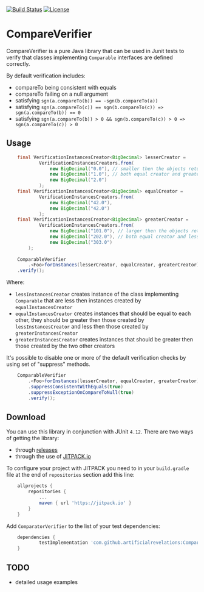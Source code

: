 [![Build Status](https://circleci.com/gh/artificialrevelations/CompareVerifier.svg?branch=master&style=shield&circle-token=84c8476e29d87402fdf0d0a731e7eaf09555e8b2)](https://circleci.com/gh/artificialrevelations/CompareVerifier)
[![License](https://img.shields.io/badge/license-Apache%202.0-blue.svg)](https://circleci.com/gh/artificialrevelations/CompareVerifier/blob/master/LICENSE)

# CompareVerifier
CompareVerifier is a pure Java library that can be used in Junit tests to verify that classes implementing `Comparable` interfaces are defined correctly.

By default verification includes:
 * compareTo being consistent with equals
 * compareTo failing on a null argument
 * satisfying `sgn(a.compareTo(b)) == -sgn(b.compareTo(a))`
 * satisfying `sgn(a.compareTo(c)) == sgn(b.compareTo(c)) => sgn(a.compareTo(b)) == 0`
 * satisfying `sgn(a.compareTo(b)) > 0 && sgn(b.compareTo(c)) > 0 => sgn(a.compareTo(c)) > 0`
 
Usage
--------
```java
    final VerificationInstancesCreator<BigDecimal> lesserCreator =
            VerificationInstancesCreators.from(
                new BigDecimal("0.0"), // smaller then the objects returned by
                new BigDecimal("1.0"), // both equal creator and greater creator
                new BigDecimal("2.0")
            );
    final VerificationInstancesCreator<BigDecimal> equalCreator =
            VerificationInstancesCreators.from(
                new BigDecimal("42.0"),
                new BigDecimal("42.0")
            );
    final VerificationInstancesCreator<BigDecimal> greaterCreator =
            VerificationInstancesCreators.from(
                new BigDecimal("101.0"), // larger then the objects returned by
                new BigDecimal("202.0"), // both equal creator and lesser creator
                new BigDecimal("303.0")
	    );
    
    ComparableVerifier
        .<Foo>forInstances(lesserCreator, equalCreator, greaterCreator)
	.verify();    
```

Where:
- `lessInstancesCreator` creates instance of the class implementing `Comparable` that are less then instances created by `equalInstancesCreator`
- `equalInstancesCreator` creates instances that should be equal to each other, they should be greater then those created by
`lessInstancesCreator` and less then those created by `greaterInstancesCreator`
- `greaterInstancesCreator` creates instances that should be greater then those created by the two other creators

It's possible to disable one or more of the default verification checks by using set of "suppress" methods.

```java
    ComparableVerifier
        .<Foo>forInstances(lesserCreator, equalCreator, greaterCreator)
        .suppressConsistentWithEquals(true)
        .suppressExceptionOnCompareToNull(true)
        .verify(); 
```

Download
--------

You can use this library in conjunction with JUnit `4.12`. There are two ways of getting the library:
- through [releases](https://github.com/artificialrevelations/CompareVerifier/releases)
- through the use of [JITPACK.io](https://jitpack.io/)

To configure your project with JITPACK you need to in your `build.gradle` file at the end of `repositories` section add this line:

```groovy
	allprojects {
		repositories {
			...
			maven { url 'https://jitpack.io' }
		}
	}
```

Add `ComparatorVerifier` to the list of your test dependencies:

```groovy
	dependencies {
	        testImplementation 'com.github.artificialrevelations:CompareVerifier:master-SNAPSHOT'
	}
```

TODO
----

- detailed usage examples
